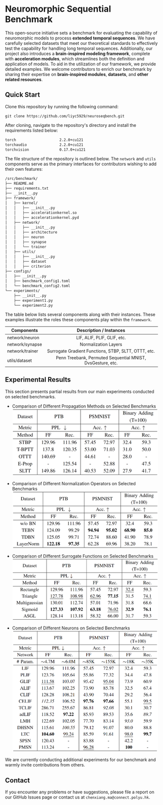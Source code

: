 # Neuromorphic Sequential Benchmark

This open-source initiative sets a benchmark for evaluating the capability of neuromorphic models to process **extended temporal sequences**. We have carefully selected datasets that meet our theoretical standards to effectively test the capability for handling long temporal sequences. Additionally, our project also introduces a **brain-inspired modeling framework**, complete with **acceleration modules**, which streamlines both the definition and application of models. To aid in the utilization of our framework, we provide detailed examples. We welcome contributors to enrich our benchmark by sharing their expertise on **brain-inspired modules**, **datasets**, and **other related resources**.

## Quick Start

Clone this repository by running the following command:

```shell
git clone https://github.com/liyc5929/neuroseqbench.git
```

After cloning, navigate to the repository's directory and install the requirements listed below:

```shell
torch                    2.2.0+cu121
torchaudio               2.2.0+cu121
torchvision              0.17.0+cu121
```



The file structure of the repository is outlined below. The `network` and `utils` components serve as the primary interfaces for contributors wishing to add their own features:

```
/src/benchmark/
├── README.md
├── requirements.txt
├── __init__.py
├── framework/
│   ├── kernel/
│   │   ├── __init__.py
│   │   ├── accelerationkernel.so
│   │   ├── accelerationkernel.pyd
│   ├── network/
│   │   ├── __init__.py
│   │   ├── architecture
│   │   ├── neuron
│   │   ├── synapse
│   │   └── trainer
│   ├── utils/
│   │   ├── __init__.py
│   │   ├── dataset
│   │   ├── criterion
├── configs/
│   ├── __init__.py
│   ├── benchmark_config1.toml
│   └── benchmark_config2.toml
└── experiments/
    ├── __init__.py
    ├── experiment1.py
    └── experiment2.py
```

The table below lists several components along with their instances. These examples illustrate the roles these components play within the `framework`.

| Components      |                  Description / Instances                   |
| --------------- | :--------------------------------------------------------: |
| network/neuron  |                LIF, ALIF, PLIF, GLIF, etc.                 |
| network/synapse |                    Normalization Layers                    |
| network/trainer |    Surrogate Gradient Functions, STBP, SLTT, OTTT, etc.    |
| utils/dataset   | Penn Treebank, Permuted Sequential MNIST, DvsGesture, etc. |



## Experimental Results

This section presents partial results from our main experiments conducted on selected benchmarks.

- Comparison of Different Propagation Methods on Selected Benchmarks![image-20240808162511322](./figures/image-20240808162511322.png)

- Comparison of Different Normalization Operators on Selected Benchmarks![image-20240808162813421](./figures/image-20240808162813421.png)

- Comparison of Different Surrogate Functions on Selected Benchmarks![image-20240808162854997](./figures/image-20240808162854997.png)

- Comparison of Different Neurons on Selected Benchmarks![image-20240808163004828](./figures/image-20240808163004828.png)

We are currently conducting additional experiments for our benchmark and warmly invite contributions from others.



## Contact

If you encounter any problems or have suggestions, please file a report on our GitHub Issues page or contact us at `chenxiang.ma@connect.polyu.hk`.